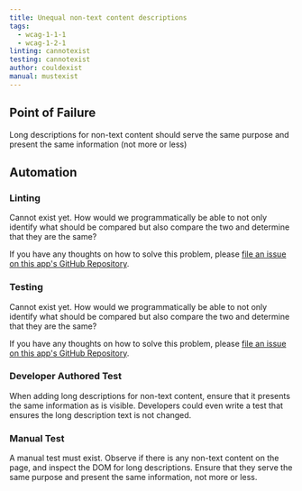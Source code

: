 ```yaml
---
title: Unequal non-text content descriptions
tags: 
  - wcag-1-1-1
  - wcag-1-2-1
linting: cannotexist
testing: cannotexist
author: couldexist
manual: mustexist
---
```


## Point of Failure

Long descriptions for non-text content should serve the same purpose and present the same information (not more or less)

## Automation

### Linting

Cannot exist yet. How would we programmatically be able to not only identify what should be compared but also compare the two and determine that they are the same?

If you have any thoughts on how to solve this problem, please [file an issue on this app's GitHub Repository](https://github.com/MelSumner/a11y-automation/issues).

### Testing

Cannot exist yet. How would we programmatically be able to not only identify what should be compared but also compare the two and determine that they are the same?

If you have any thoughts on how to solve this problem, please [file an issue on this app's GitHub Repository](https://github.com/MelSumner/a11y-automation/issues).

### Developer Authored Test

When adding long descriptions for non-text content, ensure that it presents the same information as is visible. Developers could even write a test that ensures the long description text is not changed.

### Manual Test

A manual test must exist. Observe if there is any non-text content on the page, and inspect the DOM for long descriptions. Ensure that they serve the same purpose and present the same information, not more or less.
